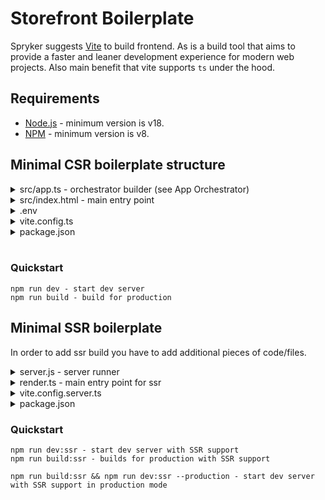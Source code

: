 # Storefront Boilerplate

Spryker suggests [Vite](https://vitejs.dev/) to build frontend. As is a build tool that aims to provide a faster and leaner development experience for modern web projects. Also main benefit that vite supports `ts` under the hood.

## Requirements

- [Node.js](https://nodejs.org/en/download/) - minimum version is v18.
- [NPM](https://docs.npmjs.com/downloading-and-installing-node-js-and-npm) - minimum version is v8.

## Minimal CSR boilerplate structure

<details>
  <summary>src/app.ts - orchestrator builder (see App Orchestrator)</summary>

  ```ts
  import { appBuilder } from '@spryker-oryx/core';
  import { b2cFeatures } from '@spryker-oryx/presets';
  import { storefrontTheme } from '@spryker-oryx/themes';

  export const app = appBuilder()
    .withEnvironment(import.meta.env)
    .withFeature(b2cFeatures)
    .withTheme(storefrontTheme)
    .create();
  ```
</details>

<details>
  <summary>src/index.html - main entry point</summary>

  ```html
  <!DOCTYPE html>
  <html lang="en">
    <meta charset="UTF-8" />
    <meta name="viewport" content="width=device-width, initial-scale=1.0" />
    <title>Storefront Boilerplate</title>
    <body style="margin: 0">
      <root-app></root-app>
    </body>
    <script type="module" src="./app.ts"></script>
  </html>
  ```
</details>

<details>
  <summary>.env</summary>

  FES_CONTENT_BACKEND_URL=URL-PATH
  SCOS_BASE_URL=URL-PATH
  STORE=DE

</details>

<details>
  <summary>vite.config.ts</summary>

  ```ts
  import { defineConfig } from 'vite';

  export default defineConfig({
    root: './src',
    envDir: '../', // start point from `root`
    envPrefix: ['FES', 'SCOS', 'STORE'], // custom env prefixes
    build: {
      outDir: '../dist/client', // output directory
      emptyOutDir: true,
    },
    server: {
      port: 3000,
    },
  });
  ```
</details>

<details>
  <summary>package.json</summary>

  ```json
  {
    "name": "storefront-boilerplate",
    "type": "module",
    "scripts": {
      "dev": "vite -c vite.config.ts",
      "build": "vite build"
    },
    "dependencies": {
      "@spryker-oryx/presets": "version"
    },
    "devDependencies": {
      "vite": "^4.0.0"
    }
  }
  ```
</details>

</br>


### Quickstart

```
npm run dev - start dev server
npm run build - build for production
```

## Minimal SSR boilerplate
In order to add ssr build you have to add additional pieces of code/files.

<details>
  <summary>server.js - server runner</summary>

  ```js
  import { dirname } from 'path';
  import { fileURLToPath } from 'url';
  import { createServer } from '@spryker-oryx/application/server';

  const config = {
    isProd: process.env.NODE_ENV === 'production',
    __dirname: dirname(fileURLToPath(import.meta.url)),
    prod: {
      root: '../dist', // root folder of artifacts 
      entry: `./server/render.js`, // ssr entry point for dev mode
      index: `./client`, // folder with csr entry point for dev mode
    },
    dev: {
      root: '../', // root folder of boilerplate 
      entry: './server/render.ts', // ssr entry point for dev mode
      index: './src', // folder with csr entry point for dev mode
    },
    component: '<root-app></root-app>',
    namespace: 'storefront', // should be the same as vite.config.server.ts -> build.lib.name
  };

  createServer(config).run();
  ```
</details>

<details>
  <summary>render.ts - main entry point for ssr</summary>

  ```ts
  import { renderApp, RenderAppConfig } from '@spryker-oryx/application';
  import { html } from 'lit';
  import { app } from '../src/app';

  export const render = (
    config: Omit<RenderAppConfig, 'element'>
  ): Promise<string> =>
    renderApp(
      {
        ...config,
        element: html`<root-app></root-app>`,
      },
      app
    );
  ```
</details>


<details>
  <summary>vite.config.server.ts</summary>

  ```ts
  import { defineConfig } from 'vite';

  export default defineConfig({
    root: './src',
    envDir: '../',
    envPrefix: ['FES', 'SCOS', 'STORE'],
    build: {
      lib: {
        entry: '../server/render.ts',
        formats: ['iife'],
        name: 'storefront',
      },
      emptyOutDir: true,
      outDir: '../dist/server',
      ssr: '../server/render.ts',
    },
    ssr: {
      noExternal: true,
    },
  });
  ```
</details>

<details>
  <summary>package.json</summary>

  ```json
  {
    ...,
    "scripts": {
      "dev:ssr": "node --experimental-modules --experimental-specifier-resolution=node server/server",
      "build:ssr": "vite build -c vite.config.server.ts",
    },
    ...,
  }
  ```
</details>

### Quickstart

```
npm run dev:ssr - start dev server with SSR support
npm run build:ssr - builds for production with SSR support

npm run build:ssr && npm run dev:ssr --production - start dev server with SSR support in production mode
```
